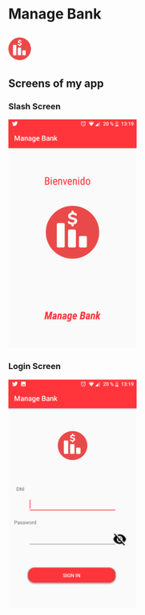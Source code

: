 # Manage Bank
## <img src="./app/src/main/res/drawable/logo.png" width="45"></img>

## Screens of my app

### Slash Screen

<img src="./Screenshots/Slash.png" width="256px" >

### Login Screen

<img src="./Screenshots/Login.png" width="256px" >

